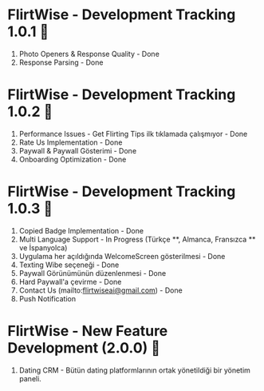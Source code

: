 # FlirtWise - Development Tracking 1.0.1 🎯

1. Photo Openers & Response Quality - Done
2. Response Parsing - Done

# FlirtWise - Development Tracking 1.0.2 🎯

1. Performance Issues - Get Flirting Tips ilk tıklamada çalışmıyor - Done
2. Rate Us Implementation - Done
3. Paywall & Paywall Gösterimi - Done
4. Onboarding Optimization - Done

# FlirtWise - Development Tracking 1.0.3 🎯

1. Copied Badge Implementation - Done
2. Multi Language Support - In Progress (Türkçe **, Almanca, Fransızca ** ve İspanyolca)
3. Uygulama her açıldığında WelcomeScreen gösterilmesi - Done
4. Texting Wibe seçeneği - Done
5. Paywall Görünümünün düzenlenmesi - Done
6. Hard Paywall'a çevirme - Done
7. Contact Us (mailto:flirtwiseai@gmail.com) - Done
8. Push Notification

# FlirtWise - New Feature Development (2.0.0) 🎯

1. Dating CRM - Bütün dating platformlarının ortak yönetildiği bir yönetim paneli.
